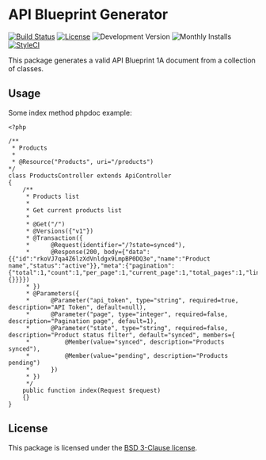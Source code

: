 # API Blueprint Generator

[![Build Status](https://img.shields.io/travis/afroware/blueprint/master.svg?style=flat-square)](https://travis-ci.org/afroware/blueprint)
[![License](https://img.shields.io/packagist/l/afroware/blueprint.svg?style=flat-square)](https://packagist.org/packages/afroware/blueprint)
![Development Version](https://img.shields.io/packagist/vpre/afroware/blueprint.svg?style=flat-square)
![Monthly Installs](https://img.shields.io/packagist/dm/afroware/blueprint.svg?style=flat-square)
[![StyleCI](https://styleci.io/repos/37761089/shield)](https://styleci.io/repos/37761089)

This package generates a valid API Blueprint 1A document from a collection of classes.

## Usage

Some index method phpdoc example:

```
<?php

/**
 * Products
 *
 * @Resource("Products", uri="/products")
*/
class ProductsController extends ApiController
{
    /**
     * Products list
     *
     * Get current products list
     * 
     * @Get("/")
     * @Versions({"v1"})
     * @Transaction({
     *      @Request(identifier="/?state=synced"),
     *      @Response(200, body={"data":{{"id":"rkoVJ7qa4Z6lzXdVnldgx9LmpBP0DQ3e","name":"Product name","status":"active"}},"meta":{"pagination":{"total":1,"count":1,"per_page":1,"current_page":1,"total_pages":1,"links":{}}}})
     * })
     * @Parameters({
     *      @Parameter("api_token", type="string", required=true, description="API Token", default=null),
     *      @Parameter("page", type="integer", required=false, description="Pagination page", default=1),
     *      @Parameter("state", type="string", required=false, description="Product status filter", default="synced", members={
     *          @Member(value="synced", description="Products synced"),
     *          @Member(value="pending", description="Products pending")
     *      })
     * })
     */
    public function index(Request $request)
    {}
}
```

## License

This package is licensed under the [BSD 3-Clause license](http://opensource.org/licenses/BSD-3-Clause).

